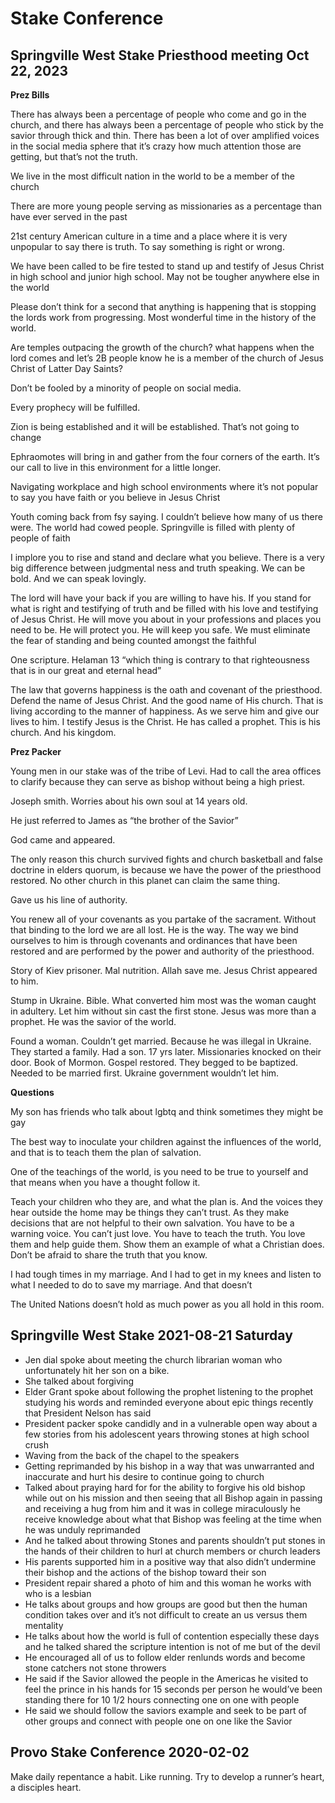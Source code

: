 # Stake Conference


## Springville West Stake Priesthood meeting Oct 22, 2023
**Prez Bills**  

There has always been a percentage of people who come and go in the church, and there has always been a percentage of people who stick by the savior through thick and thin. There has been a lot of over amplified voices in the social media sphere that it’s crazy how much attention those are getting, but that’s not the truth. 

  

  

We live in the most difficult nation in the world to be a member of the church

There are more young people serving as missionaries as a percentage than have ever served in the past

21st century American culture in a time and a place where it is very unpopular to say there is truth. To say something is right or wrong. 

We have been called to be fire tested to stand up and testify of Jesus Christ in high school and junior high school. May not be tougher anywhere else in the world 

  

Please don’t think for a second that anything is happening that is stopping the lords work from progressing. Most wonderful time in the history of the world. 

Are temples outpacing the growth of the church? what happens when the lord comes and let’s 2B people know he is a member of the church of Jesus Christ of Latter Day Saints?

  

Don’t be fooled by a minority of people on social media. 

Every prophecy will be fulfilled. 

Zion is being established and it will be established. That’s not going to change

  

Ephraomotes will bring in and gather from the four corners of the earth. It’s our call to live in this environment for a little longer.  

Navigating workplace and high school environments where it’s not popular to say you have faith or you believe in Jesus Christ

  

Youth coming back from fsy saying. I couldn’t believe how many of us there were. The world had cowed people. Springville is filled with plenty of people of faith

  

I implore you to rise and stand and declare what you believe. There is a very big difference between judgmental ness and truth speaking. We can be bold. And we can speak lovingly. 

  

The lord will have your back if you are willing to have his. If you stand for what is right and testifying of truth and be filled with his love and testifying of Jesus Christ. He will move you about in your professions and places you need to be. He will protect you. He will keep you safe. We must eliminate the fear of standing and being counted amongst the faithful

  

One scripture. Helaman 13 “which thing is contrary to that righteousness that is in our great and eternal head”

  

The law that governs happiness is the oath and covenant of the priesthood. Defend the name of Jesus Christ. And the good name of His church. That is living according to the manner of happiness. As we serve him and give our lives to him. I testify Jesus is the Christ. He has called a prophet. This is his church. And his kingdom. 

  

  

**Prez Packer**

  

Young men in our stake was of the tribe of Levi. Had to call the area offices to clarify because they can serve as bishop without being a high priest. 

  

Joseph smith. Worries about his own soul at 14 years old. 

  

He just referred to James as “the brother of the Savior”

  

God came and appeared. 

  

The only reason this church survived fights and church basketball and false doctrine in elders quorum, is because we have the power of the priesthood restored. No other church in this planet can claim the same thing. 

  

Gave us his line of authority. 

  

You renew all of your covenants as you partake of the sacrament. Without that binding to the lord we are all lost. He is the way. The way we bind ourselves to him is through covenants and ordinances that have been restored and are performed by the power and authority of the priesthood. 

  

Story of Kiev prisoner. Mal nutrition. Allah save me. Jesus Christ appeared to him. 

  

Stump in Ukraine. Bible. What converted him most was the woman caught in adultery. Let him without sin cast the first stone. Jesus was more than a prophet. He was the savior of the world. 

  

Found a woman. Couldn’t get married. Because he was illegal in Ukraine. They started a family. Had a son. 17 yrs later. Missionaries knocked on their door. Book of Mormon. Gospel restored. They begged to be baptized. Needed to be married first. Ukraine government wouldn’t let him. 

  

**Questions**

My son has friends who talk about lgbtq and think sometimes they might be gay

  

The best way to inoculate your children against the influences of the world, and that is to teach them the plan of salvation. 

  

One of the teachings of the world, is you need to be true to yourself and that means when you have a thought follow it. 

  

Teach your children who they are, and what the plan is. And the voices they hear outside the home may be things they can’t trust. As they make decisions that are not helpful to their own salvation. You have to be a warning voice. You can’t just love. You have to teach the truth. You love them and help guide them. Show them an example of what a Christian does. Don’t be afraid to share the truth that you know. 

  

I had tough times in my marriage. And I had to get in my knees and listen to what I needed to do to save my marriage. And that doesn’t 

  

The United Nations doesn’t hold as much power as you all hold in this room.


## Springville West Stake 2021-08-21 Saturday

- Jen dial spoke about meeting the church librarian woman who unfortunately hit her son on a bike.
- She talked about forgiving
- Elder Grant spoke about following the prophet listening to the prophet studying his words and reminded everyone about epic things recently that President Nelson has said
- President packer spoke candidly and in a vulnerable open way about a few stories from his adolescent years throwing stones at high school crush
- Waving from the back of the chapel to the speakers
- Getting reprimanded by his bishop in a way that was unwarranted and inaccurate and hurt his desire to continue going to church
- Talked about praying hard for for the ability to forgive his old bishop while out on his mission and then seeing that all Bishop again in passing and receiving a hug from him and it was in college miraculously he receive knowledge about what that Bishop was feeling at the time when he was unduly reprimanded
- And he talked about throwing Stones and parents shouldn’t put stones in the hands of their children to hurl at church members or church leaders
- His parents supported him in a positive way that also didn’t undermine their bishop and the actions of the bishop toward their son
- President repair shared a photo of him and this woman he works with who is a lesbian
- He talks about groups and how groups are good but then the human condition takes over and it’s not difficult to create an us versus them mentality
- He talks about how the world is full of contention especially these days and he talked shared the scripture intention is not of me but of the devil
- He encouraged all of us to follow elder renlunds words and become stone catchers not stone throwers
- He said if the Savior allowed the people in the Americas he visited to feel the prince in his hands for 15 seconds per person he would’ve been standing there for 10 1/2 hours connecting one on one with people
- He said we should follow the saviors example and seek to be part of other groups and connect with people one on one like the Savior


## Provo Stake Conference 2020-02-02

Make daily repentance a habit. Like running. Try to develop a runner’s heart, a disciples heart.
